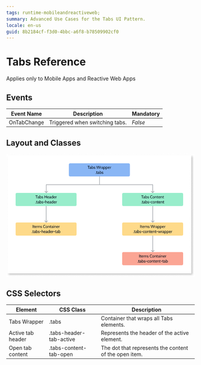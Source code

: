 ```yaml
---
tags: runtime-mobileandreactiveweb;  
summary: Advanced Use Cases for the Tabs UI Pattern.
locale: en-us
guid: 8b2184cf-f3d0-4bbc-a6f8-b78509902cf0
---
```


# Tabs Reference

<div class="info" markdown="1">

Applies only to Mobile Apps and Reactive Web Apps

</div>

## Events

**Event Name** |  **Description** |  **Mandatory**  
---|---|---  
OnTabChange  |  Triggered when switching tabs.  |  _False_  

## Layout and Classes

![](images/tabs-layout-classes-diag.png)

## CSS Selectors

**Element** |  **CSS Class** |  **Description**  
---|---| ---
Tabs Wrapper  |  .tabs  |  Container that wraps all Tabs elements.  
Active tab header  |  .tabs-header-tab-active  |  Represents the header of the active element.  
Open tab content  |  .tabs-content-tab-open  |  The dot that represents the content of the open item. 


